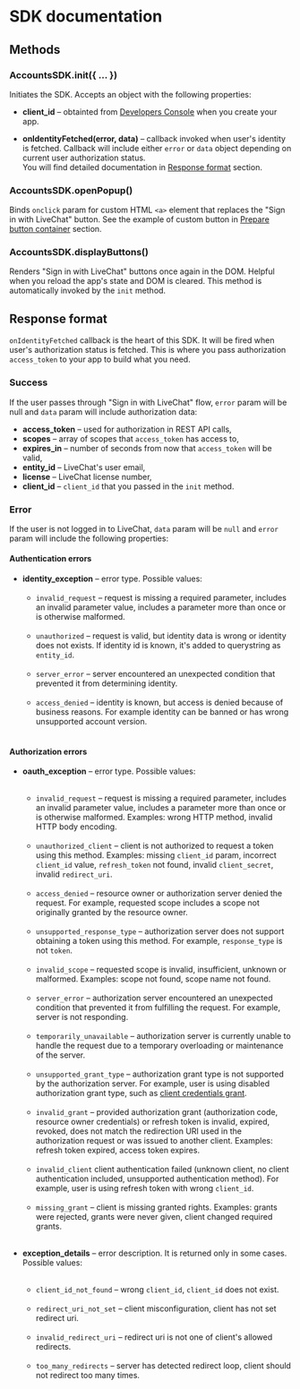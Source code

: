 # SDK documentation

## Methods

### **AccountsSDK.init({ ... })**
Initiates the SDK. Accepts an object with the following properties:

* **client_id** – obtainted from [Developers Console](https://developers.livechatinc.com/console/) when you create your app.

<!--
* **response_type** – Defines the type of response that you will receive in `onIdentityFetched` callback. Two options are supported:<br><br>**token** (default) – response will include `access_token` that can be immediately used for calling REST API methods. Best suitable for client-side apps.<br><br>**code** – response will include `code` that can be exchanged for `access_token` and `refresh_token`. Best suitable for backend apps that authorize the user only once and refresh `access_token` themselves from now on.<br><br>Read more about client-side and backend apps in <a href="https://developers.google.com/identity/protocols/OAuth2#webserver">Google OAuth tutorial</a>.
-->

* **onIdentityFetched(error, data)** – callback invoked when user's identity is fetched. Callback will include either `error` or `data` object depending on current user authorization status.<br>You will find detailed documentation in <a href="#response-format">Response format</a> section.

### **AccountsSDK.openPopup()**
Binds `onclick` param for custom HTML `<a>` element that replaces the "Sign in with LiveChat" button. See the example of custom button in <a href="#prepare-button-container">Prepare button container</a> section.

### **AccountsSDK.displayButtons()**
Renders "Sign in with LiveChat" buttons once again in the DOM. Helpful when you reload the app's state and DOM is cleared. This method is automatically invoked by the `init` method.


## Response format
`onIdentityFetched` callback is the heart of this SDK. It will be fired when user's authorization status is fetched. This is where you pass authorization `access_token` to your app to build what you need.

### Success
If the user passes through "Sign in with LiveChat" flow, `error` param will be null and `data` param will include authorization data:

<!--, depending on `response_code` param value.-->

<!--If `response_code` was set to **access_token**:-->

* **access_token** – used for authorization in REST API calls,
* **scopes** – array of scopes that ``access_token`` has access to,
* **expires_in** – number of seconds from now that ``access_token`` will be valid,
* **entity_id** – LiveChat's user email,
* **license** – LiveChat license number,
* **client_id** – `client_id` that you passed in the `init` method.

<!--
<br>
If `response_code` was set to **code**:

* **code** – must be exchanged to `access_token` and `refresh_token`,
* **scopes** – array of scopes that ``access_token`` generated by this code will have access to,
* **expires_in** – number of seconds from now that ``code`` will be valid,
* **entity_id** – LiveChat's user email,
* **license** – LiveChat license number,
* **client_id** – `client_id` that you passed in the `init` method.
-->

### Error

If the user is not logged in to LiveChat, `data` param will be `null` and `error` param will include the following properties:

#### Authentication errors

* **identity_exception** – error type. Possible values:<br><br>
  * `invalid_request` – request is missing a required parameter, includes an invalid parameter value, includes a parameter more than once or is otherwise malformed.<br><br>
  * `unauthorized` – request is valid, but identity data is wrong or identity does not exists. If identity id is known, it's added to querystring as `entity_id`.<br><br>
  * `server_error` – server encountered an unexpected condition that prevented it from determining identity.<br><br>
  * `access_denied` – identity is known, but access is denied because of business reasons. For example identity can be banned or has wrong unsupported account version.<br><br>

#### Authorization errors
* **oauth_exception** – error type. Possible values:<br><br>
  * `invalid_request` – request is missing a required parameter, includes an invalid parameter value, includes a parameter more than once or is otherwise malformed. Examples: wrong HTTP method, invalid HTTP body encoding.<br><br>
  * `unauthorized_client` – client is not authorized to request a token using this method. Examples: missing `client_id` param, incorrect `client_id` value, `refresh_token` not found, invalid `client_secret`, invalid `redirect_uri`.<br><br>
  * `access_denied` – resource owner or authorization server denied the request. For example, requested scope includes a scope not originally granted by the resource owner.<br><br>
  * `unsupported_response_type` – authorization server does not support obtaining a token using this method. For example, `response_type` is not `token`.<br><br>
  * `invalid_scope` – requested scope is invalid, insufficient, unknown or malformed. Examples: scope not found, scope name not found.<br><br>
  * `server_error` – authorization server encountered an unexpected condition that prevented it from fulfilling the request. For example, server is not responding.<br><br>
  * `temporarily_unavailable` – authorization server is currently unable to handle the request due to a temporary overloading or maintenance of the server.<br><br>
  * `unsupported_grant_type` – authorization grant type is not supported by the authorization server. For example, user is using disabled authorization grant type, such as <a href="https://tools.ietf.org/html/rfc6749#section-4.4">client credentials grant</a>.<br><br>
  * `invalid_grant` – provided authorization grant (authorization code, resource owner credentials) or refresh token is invalid, expired, revoked, does not match the redirection URI used in the authorization request or was issued to another client. Examples: refresh token expired, access token expires.<br><br>
  * `invalid_client` client authentication failed (unknown client, no client authentication included, unsupported authentication method). For example, user is using refresh token with wrong `client_id`.<br><br>
  * `missing_grant` – client is missing granted rights. Examples: grants were rejected, grants were never given, client changed required grants.<br><br>

* **exception_details** – error description. It is returned only in some cases. Possible values:<br><br>
  * `client_id_not_found` – wrong `client_id`, `client_id` does not exist.<br><br>
  * `redirect_uri_not_set` – client misconfiguration, client has not set redirect uri.<br><br>
  * `invalid_redirect_uri` – redirect uri is not one of client's allowed redirects.<br><br>
  * `too_many_redirects` – server has detected redirect loop, client should not redirect too many times.

